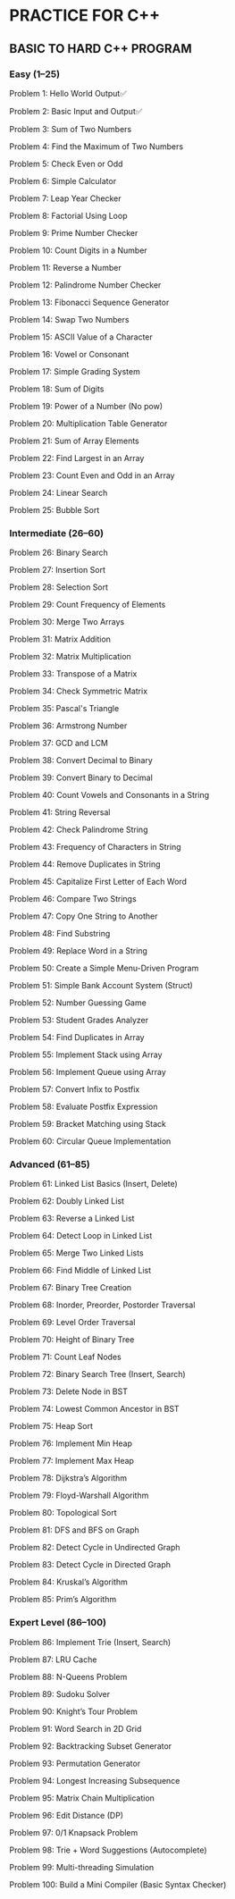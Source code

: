 # PRACTICE FOR C++

## BASIC TO HARD C++ PROGRAM

### Easy (1–25)
Problem 1: Hello World Output✅

Problem 2: Basic Input and Output✅

Problem 3: Sum of Two Numbers

Problem 4: Find the Maximum of Two Numbers

Problem 5: Check Even or Odd

Problem 6: Simple Calculator

Problem 7: Leap Year Checker

Problem 8: Factorial Using Loop

Problem 9: Prime Number Checker

Problem 10: Count Digits in a Number

Problem 11: Reverse a Number

Problem 12: Palindrome Number Checker

Problem 13: Fibonacci Sequence Generator

Problem 14: Swap Two Numbers

Problem 15: ASCII Value of a Character

Problem 16: Vowel or Consonant

Problem 17: Simple Grading System

Problem 18: Sum of Digits

Problem 19: Power of a Number (No pow)

Problem 20: Multiplication Table Generator

Problem 21: Sum of Array Elements

Problem 22: Find Largest in an Array

Problem 23: Count Even and Odd in an Array

Problem 24: Linear Search

Problem 25: Bubble Sort

### Intermediate (26–60)
Problem 26: Binary Search

Problem 27: Insertion Sort

Problem 28: Selection Sort

Problem 29: Count Frequency of Elements

Problem 30: Merge Two Arrays

Problem 31: Matrix Addition

Problem 32: Matrix Multiplication

Problem 33: Transpose of a Matrix

Problem 34: Check Symmetric Matrix

Problem 35: Pascal's Triangle

Problem 36: Armstrong Number

Problem 37: GCD and LCM

Problem 38: Convert Decimal to Binary

Problem 39: Convert Binary to Decimal

Problem 40: Count Vowels and Consonants in a String

Problem 41: String Reversal

Problem 42: Check Palindrome String

Problem 43: Frequency of Characters in String

Problem 44: Remove Duplicates in String

Problem 45: Capitalize First Letter of Each Word

Problem 46: Compare Two Strings

Problem 47: Copy One String to Another

Problem 48: Find Substring

Problem 49: Replace Word in a String

Problem 50: Create a Simple Menu-Driven Program

Problem 51: Simple Bank Account System (Struct)

Problem 52: Number Guessing Game

Problem 53: Student Grades Analyzer

Problem 54: Find Duplicates in Array

Problem 55: Implement Stack using Array

Problem 56: Implement Queue using Array

Problem 57: Convert Infix to Postfix

Problem 58: Evaluate Postfix Expression

Problem 59: Bracket Matching using Stack

Problem 60: Circular Queue Implementation

### Advanced (61–85)
Problem 61: Linked List Basics (Insert, Delete)

Problem 62: Doubly Linked List

Problem 63: Reverse a Linked List

Problem 64: Detect Loop in Linked List

Problem 65: Merge Two Linked Lists

Problem 66: Find Middle of Linked List

Problem 67: Binary Tree Creation

Problem 68: Inorder, Preorder, Postorder Traversal

Problem 69: Level Order Traversal

Problem 70: Height of Binary Tree

Problem 71: Count Leaf Nodes

Problem 72: Binary Search Tree (Insert, Search)

Problem 73: Delete Node in BST

Problem 74: Lowest Common Ancestor in BST

Problem 75: Heap Sort

Problem 76: Implement Min Heap

Problem 77: Implement Max Heap

Problem 78: Dijkstra’s Algorithm

Problem 79: Floyd-Warshall Algorithm

Problem 80: Topological Sort

Problem 81: DFS and BFS on Graph

Problem 82: Detect Cycle in Undirected Graph

Problem 83: Detect Cycle in Directed Graph

Problem 84: Kruskal’s Algorithm

Problem 85: Prim’s Algorithm

### Expert Level (86–100)
Problem 86: Implement Trie (Insert, Search)

Problem 87: LRU Cache

Problem 88: N-Queens Problem

Problem 89: Sudoku Solver

Problem 90: Knight’s Tour Problem

Problem 91: Word Search in 2D Grid

Problem 92: Backtracking Subset Generator

Problem 93: Permutation Generator

Problem 94: Longest Increasing Subsequence

Problem 95: Matrix Chain Multiplication

Problem 96: Edit Distance (DP)

Problem 97: 0/1 Knapsack Problem

Problem 98: Trie + Word Suggestions (Autocomplete)

Problem 99: Multi-threading Simulation

Problem 100: Build a Mini Compiler (Basic Syntax Checker)
